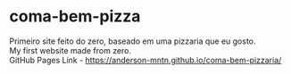 # coma-bem-pizza
Primeiro site feito do zero, baseado em uma pizzaria que eu gosto. <br>
My first website made from zero. <br>
GitHub Pages Link - https://anderson-mntn.github.io/coma-bem-pizzaria/
